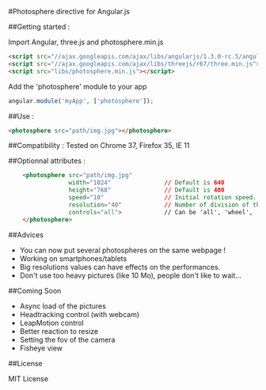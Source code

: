 #Photosphere directive for Angular.js

##Getting started :

Import Angular, three.js and photosphere.min.js
```html
<script src="//ajax.googleapis.com/ajax/libs/angularjs/1.3.0-rc.5/angular.min.js"></script>
<script src="//ajax.googleapis.com/ajax/libs/threejs/r67/three.min.js"></script>
<script src="libs/photosphere.min.js"></script>
```

Add the 'photosphere' module to your app
```javascript
angular.module('myApp', ['photosphere']);
```
##Use :
```html
<photosphere src="path/img.jpg"></photosphere>
```
##Compatibility :
Tested on Chrome 37, Firefox 35, IE 11

##Optionnal attributes :
```html
    <photosphere src="path/img.jpg"
                 width="1024"               // Default is 640
                 height="768"               // Default is 480
                 speed="10"                 // Initial rotation speed. Default is 0. Has to be between 0 and 20
                 resolution="40"            // Number of division of the sphere on which is mapped the picture. Default is 30. Has to be between 10 and 80.
                 controls="all">            // Can be 'all', 'wheel', 'pointer' or 'none'. Default is 'all'
    </photosphere>
```    
##Advices

* You can now put several photospheres on the same webpage !
* Working on smartphones/tablets
* Big resolutions values can have effects on the performances.
* Don't use too heavy pictures (like 10 Mo), people don't like to wait...

##Coming Soon
* Async load of the pictures
* Headtracking control (with webcam)
* LeapMotion control
* Better reaction to resize
* Setting the fov of the camera
* Fisheye view

##License

MIT License